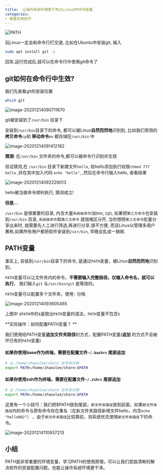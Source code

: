 ```yaml
---
title:  让操作系统环境更干净之Linux的PATH变量
categories:
- 极客实用技巧
---
```


![PATH](https://v2fy.com/asset/0i/jikemiji/jikemiji-md/2020-12-14-path.assets/PATH.png)

玩Linux一定会和命令行打交道, 比如在Ubuntu中安装git, 输入

```sh
sudo apt install git -y
```

回车,运行完成后,就可以在命令行中使用git命令了


## git如何在命令行中生效?


我们先查看git的安装位置

```sh
which git
```

![image-20201214090711670](https://v2fy.com/asset/0i/jikemiji/jikemiji-md/2020-12-14-path.assets/image-20201214090711670.png)

git被安装到了`/usr/bin` 目录下



安装到`/usr/bin`目录下的命令, 都可以被Linux**自然而然地**识别到, 比如我们常用的**拷贝命令**`cp`和 **移动命令**`mv` 都存储在`/usr/bin` 中 



![image-20201214091412182](https://v2fy.com/asset/0i/jikemiji/jikemiji-md/2020-12-14-path.assets/image-20201214091412182.png) 







**猜测**: 在`/usr/bin` 文件夹的命令,都可以被命令行识别并生效



验证猜测,在 `/usr/bin` 目录下新建文件`hello`, 给hello添加执行权限`chmod 777 hello` ,并在其中加入代码 `echo "hello"`,  ,然后在命令行输入hello, 查看结果

![image-20201214092229013](https://v2fy.com/asset/0i/jikemiji/jikemiji-md/2020-12-14-path.assets/image-20201214092229013.png)





hello被当做命令顺利执行, 猜测成立!



**但是...**



`/usr/bin` 是很重要的目录, 内含大量`系统级命令`(如mv, cp), 如果把`第三方命令`也安装到`/usr/bin` 目录, `系统级命令`和`第三方命令` 就很难区分开, 当你想把`第三方命令`批量分享出来时, 就需要先人工进行筛选,再进行分享,很不方便, 而且Linux以管理多用户著称,如果所有用户都把软件安装到`/usr/bin`, 早晚会乱成一锅粥.



## PATH变量



事实上, 安装到`/usr/bin`目录下的命令, 是通过`PATH`变量，被Linux**自然而然地**识别到。

 `PATH`变量可以让文件夹内的命令，**不需要输入完整路径，仅输入命令名，就可以执行**， 我们输入`git` 与`/usr/bin/git` 是等效的。

`PATH`变量可以配置多个文件夹，使用`:` 分隔

![image-20201214093605465](https://v2fy.com/asset/0i/jikemiji/jikemiji-md/2020-12-14-path.assets/image-20201214093605465.png)  

上图中 `$PATH`中的`$`是取出`PATH`变量的语法，`PATH`变量不包含`$`



**实际操作：如何配置PATH变量？ **



我们使用给PATH变量**追加文件夹路径**的方式，配置PATH变量(**追加** 的方式不会破坏已有的`PATH`变量)



#### 如果你使用base作为终端，需要在配置文件`~/.bashrc` 尾部追加

```sh
# 以 /home/zhaoolee/share 文件夹为例
export PATH=/home/zhaoolee/share:$PATH
```

#### 如果你使用zsh作为终端，需要在配置文件`~/.zshrc` 尾部追加

```sh
# 以 /home/zhaoolee/share 文件夹为例
export PATH=/home/zhaoolee/share:$PATH
```

 

这里有一个小技巧：我们把$PATH放到尾部，`新文件夹路径`放到前面，如果`新文件夹路径`内的命令与原有命令存在重名（在新文件夹路径新增文件hello，内含`echo "hello002"`） ，由于`新文件夹路径`比较靠前，则系统优先使用`新文件夹路径`下的命令。



![image-20201214110937213](https://v2fy.com/asset/0i/jikemiji/jikemiji-md/2020-12-14-path.assets/image-20201214110937213.png)





## 小结



PATH是非常重要的环境变量，学习PATH的使用原理，可以让我们思路清晰的解决软件的安装配置问题，也能让操作系统环境更干净。






